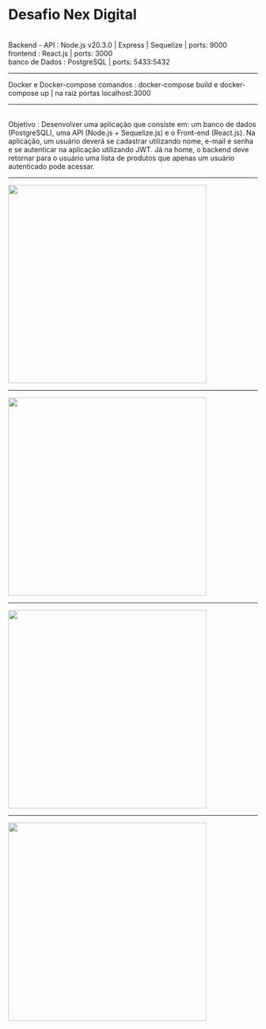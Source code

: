 <h1>Desafio Nex Digital</h1>
<br>
Backend - API  : Node.js v20.3.0 | Express | Sequelize | ports: 9000
<br>
frontend : React.js  | ports: 3000
<br>
banco de Dados : PostgreSQL  | ports: 5433:5432
<br> 
<hr>
Docker e Docker-compose
comandos : docker-compose build e docker-compose up | na raiz
portas localhost:3000 
<hr>
<br>
Objetivo : 
Desenvolver uma aplicação que consiste em: um banco de dados (PostgreSQL), uma API (Node.js + Sequelize.js) e o Front-end (React.js).
Na aplicação, um usuário deverá se cadastrar utilizando nome, e-mail e senha e se autenticar na aplicação utilizando JWT. Já na home, o backend deve retornar para o usuário uma lista de produtos que apenas um usuário autenticado pode acessar.
<hr>
<img width = "400px" src="https://github.com/erascardsilva/Desafios_Nex_Digital/assets/70297459/7b3a39a2-76b2-4f88-9bdf-86d5bfe7cfa5">
<hr>
<img width = "400px" src="https://github.com/erascardsilva/Desafios_Nex_Digital/assets/70297459/fb10590f-c464-4af4-9fca-c11165851f83">
<hr>
<img width = "400px" src="https://github.com/erascardsilva/Desafios_Nex_Digital/assets/70297459/434da066-4388-439f-963e-ebec58e33b9e">
<hr>
<img width = "400px" src="https://github.com/erascardsilva/Desafios_Nex_Digital/assets/70297459/5f0fb49c-9b6a-47bc-9467-4418906ed175">
